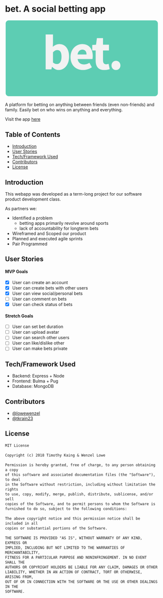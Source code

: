 # bet. A social betting app

<img src="images/bet_rounded-lg.png">

A platform for betting on anything between friends (even non-friends) and family. Easily bet on who wins on anything and everything.

Visit the app [here](https://betdev.herokuapp.com)

## Table of Contents
- [Introduction](#introduction)
- [User Stories](#user-stories)
- [Tech/Framework Used](#tech/framework-used)
- [Contributors](#contributors)
- [License](#license)

## Introduction

This webapp was developed as a term-long project for our software product development class.

As partners we:
- Identified a problem
    - betting apps primarily revolve around sports
    - lack of accountability for longterm bets
- Wireframed and Scoped our product
- Planned and executed agile sprints
- Pair Programmed

## User Stories

#### MVP Goals
- [x] User can create an account
- [x] User can create bets with other users
- [x] User can view social/personal bets
- [ ] User can comment on bets
- [x] User can check status of bets

#### Stretch Goals
- [ ] User can set bet duration
- [ ] User can upload avatar
- [ ] User can search other users
- [ ] User can like/dislike other
- [ ] User can make bets private

## Tech/Framework Used

- Backend: Express + Node
- Frontend: Bulma + Pug
- Database: MongoDB

## Contributors
- [@lowewenzel](https://github.com/lowewenzel)
- [@tkrain23](https://github.com/tkrain23)

## License
    MIT License

    Copyright (c) 2018 Timothy Kaing & Wenzel Lowe

    Permission is hereby granted, free of charge, to any person obtaining a copy
    of this software and associated documentation files (the "Software"), to deal
    in the Software without restriction, including without limitation the rights
    to use, copy, modify, merge, publish, distribute, sublicense, and/or sell
    copies of the Software, and to permit persons to whom the Software is
    furnished to do so, subject to the following conditions:

    The above copyright notice and this permission notice shall be included in all
    copies or substantial portions of the Software.

    THE SOFTWARE IS PROVIDED "AS IS", WITHOUT WARRANTY OF ANY KIND, EXPRESS OR
    IMPLIED, INCLUDING BUT NOT LIMITED TO THE WARRANTIES OF MERCHANTABILITY,
    FITNESS FOR A PARTICULAR PURPOSE AND NONINFRINGEMENT. IN NO EVENT SHALL THE
    AUTHORS OR COPYRIGHT HOLDERS BE LIABLE FOR ANY CLAIM, DAMAGES OR OTHER
    LIABILITY, WHETHER IN AN ACTION OF CONTRACT, TORT OR OTHERWISE, ARISING FROM,
    OUT OF OR IN CONNECTION WITH THE SOFTWARE OR THE USE OR OTHER DEALINGS IN THE
    SOFTWARE.

